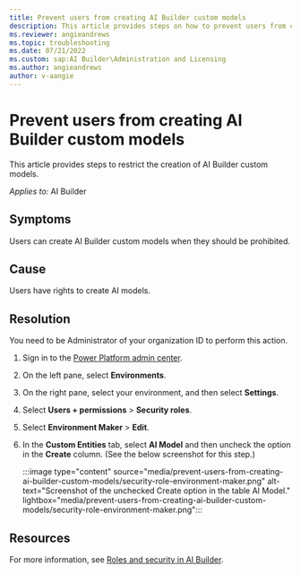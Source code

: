 ```yaml
---
title: Prevent users from creating AI Builder custom models
description: This article provides steps on how to prevent users from creating AI Builder custom models.
ms.reviewer: angieandrews
ms.topic: troubleshooting
ms.date: 07/21/2022
ms.custom: sap:AI Builder\Administration and Licensing
ms.author: angieandrews
author: v-aangie
---
```

# Prevent users from creating AI Builder custom models

This article provides steps to restrict the creation of AI Builder custom models.

_Applies to:_ AI Builder

## Symptoms

Users can create AI Builder custom models when they should be prohibited.

## Cause

Users have rights to create AI models.

## Resolution

You need to be Administrator of your organization ID to perform this action.

1. Sign in to the [Power Platform admin center](https://admin.powerplatform.microsoft.com/environments).
1. On the left pane, select **Environments**.
1. On the right pane, select your environment, and then select **Settings**.
1. Select **Users + permissions** > **Security roles**.
1. Select **Environment Maker** > **Edit**.
1. In the **Custom Entities** tab, select **AI Model** and then uncheck the option in the **Create** column. (See the below screenshot for this step.)

    :::image type="content" source="media/prevent-users-from-creating-ai-builder-custom-models/security-role-environment-maker.png" alt-text="Screenshot of the unchecked Create option in the table AI Model." lightbox="media/prevent-users-from-creating-ai-builder-custom-models/security-role-environment-maker.png":::

## Resources

For more information, see [Roles and security in AI Builder](/ai-builder/security).
